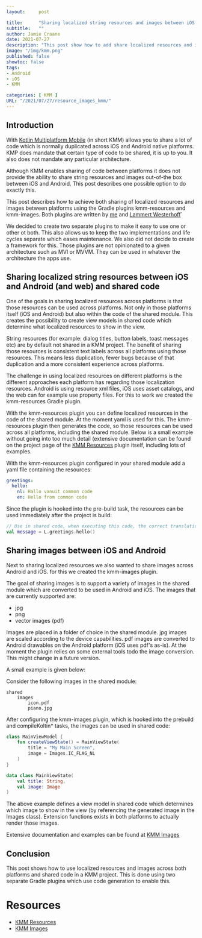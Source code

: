 ```yaml
---
layout:     post

title:      "Sharing localized string resources and images between iOS and Android in Kotlin Multiplatform Mobile"
subtitle:   ""
author: Jamie Craane
date: 2021-07-27       
description: "This post show how to add share localized resources and images between iOS and Android in KMM project."
image: "/img/kmm.png"
published: false
showtoc: false
tags:
- Android
- iOS
- KMM

categories: [ KMM ]
URL: "/2021/07/27/resource_images_kmm/"
---
```


## Introduction

With [Kotlin Multiplatform Mobile](https://kotlinlang.org/lp/mobile/) (in short KMM) allows you to share a lot of code which is normally duplicated across iOS and Android native platforms. KMP does mandate that certain type of code to be shared, it is up to you. It also does not mandate any particular architecture.

Although KMM enables sharing of code between platforms it does not provide the ability to share string resources and images out-of-the box between iOS and Android. This post describes one possible option to do exactly this.

This post describes how to achieve both sharing of localized resources and images between platforms using the Gradle plugins kmm-resources and kmm-images. Both plugins are written by [me](https://github.com/jcraane) and [Lammert Westerhoff](https://github.com/lammertw)`

We decided to create two separate plugins to make it easy to use one or other ot both. This also allows us to keep the two implementations and life cycles separate which eases maintenance. We also did not decide to create a framework for this. Those plugins are not opinionated to a given architecture such as MVI or MVVM. They can be used in whatever the architecture the apps use.  

## Sharing localized string resources between iOS and Android (and web) and shared code

One of the goals in sharing localized resources across platforms is that those resources can be used across platforms. Not only in those platforms itself (iOS and Android) but also within the code of the shared module. This creates the possibility to create view models in shared code which determine what localized resources to show in the view.

String resources (for example: dialog titles, button labels, toast messages etc) are by default not shared in a KMM project. The benefit of sharing those resources is consistent text labels across all platforms using those resources. This means less duplication, fewer bugs because of that duplication and a more consistent experience across platforms.

The challenge in using localized resources on different platforms is the different approaches each platform has regarding those localization resources. Android is using resource xml files, iOS uses asset catalogs, and the web can for example use property files. For this to work we created the kmm-resources Gradle plugin.

With the kmm-resources plugin you can define localized resources in the code of the shared module. At the moment yaml is used for this. The kmm-resources plugin then generates the code, so those resources can be used across all platforms, including the shared module. Below is a small example without going into too much detail (extensive documentation can be found on the project page of the [KMM Resources](https://github.com/jcraane/kmm-resources) plugin itself, including lots of examples.

With the kmm-resources plugin configured in your shared module add a yaml file containing the resources:

```yaml
greetings:
  hello:
    nl: Hallo vanuit common code
    en: Hello from common code
```

Since the plugin is hooked into the pre-build task, the resources can be used immediately after the project is build:

```kotlin
// Use in shared code, when executing this code, the correct translation is returned based on the configued language
val message = L.greetings.hello()
```

## Sharing images between iOS and Android

Next to sharing localized resources we also wanted to share images across Android and iOS. for this we created the kmm-images plugin.

The goal of sharing images is to support a variety of images in the shared module which are converted to be used in Android and iOS. The images that are currently supported are:

- jpg
- png
- vector images (pdf)

Images are placed in a folder of choice in the shared module. jpg images are scaled according to the device capabilities. pdf images are converted to Android drawables on the Android platform (iOS uses pdf's as-is). At the moment the plugin relies on some external tools todo the image conversion. This might change in a future version.

A small example is given below:

Consider the following images in the shared module:

```text
shared
    images
        icon.pdf
        piano.jpg
```

After configuring the kmm-images plugin, which is hooked into the prebuild and compileKoltin* tasks, the images can be used in shared code:

```kotlin
class MainViewModel {
    fun createViewState() = MainViewState(
        title = "My Main Screen",
        image = Images.IC_FLAG_NL
    )
}

data class MainViewState(
    val title: String,
    val image: Image
)
```

The above example defines a view model in shared code which determines which image to show in the view (by referencing the generated image in the Images class). Extension functions exists in both platforms to actually render those images.

Extensive documentation and examples can be found at [KMM Images](https://github.com/jcraane/kmm-images) 

## Conclusion

This post shows how to use localized resources and images across both platforms and shared code in a KMM project. This is done using two separate Gradle plugins which use code generation to enable this.

# Resources
- [KMM Resources](https://github.com/jcraane/kmm-resources)
- [KMM Images](https://github.com/jcraane/kmm-images)

